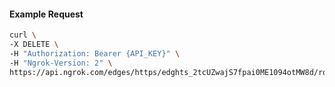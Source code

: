 <!-- Code generated for API Clients. DO NOT EDIT. -->

#### Example Request

```bash
curl \
-X DELETE \
-H "Authorization: Bearer {API_KEY}" \
-H "Ngrok-Version: 2" \
https://api.ngrok.com/edges/https/edghts_2tcUZwajS7fpai0ME1094otMW8d/routes/edghtsrt_2tcUZynd2i2EDSw6mtUNKpM5Swj/response_headers
```
